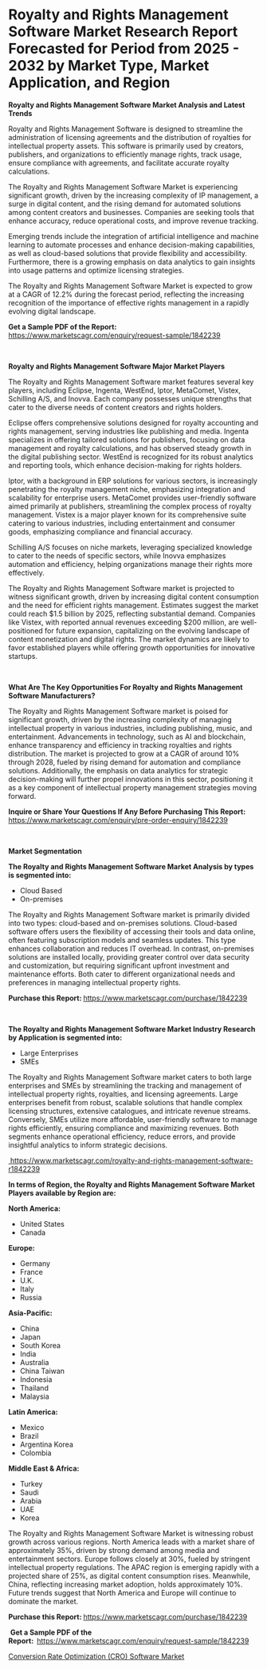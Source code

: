 <p><h1>Royalty and Rights Management Software Market Research Report Forecasted for Period from 2025 -  2032 by Market Type, Market Application, and Region</h1></p><p><strong>Royalty and Rights Management Software Market Analysis and Latest Trends</strong></p>
<p><p>Royalty and Rights Management Software is designed to streamline the administration of licensing agreements and the distribution of royalties for intellectual property assets. This software is primarily used by creators, publishers, and organizations to efficiently manage rights, track usage, ensure compliance with agreements, and facilitate accurate royalty calculations. </p><p>The Royalty and Rights Management Software Market is experiencing significant growth, driven by the increasing complexity of IP management, a surge in digital content, and the rising demand for automated solutions among content creators and businesses. Companies are seeking tools that enhance accuracy, reduce operational costs, and improve revenue tracking. </p><p>Emerging trends include the integration of artificial intelligence and machine learning to automate processes and enhance decision-making capabilities, as well as cloud-based solutions that provide flexibility and accessibility. Furthermore, there is a growing emphasis on data analytics to gain insights into usage patterns and optimize licensing strategies. </p><p>The Royalty and Rights Management Software Market is expected to grow at a CAGR of 12.2% during the forecast period, reflecting the increasing recognition of the importance of effective rights management in a rapidly evolving digital landscape.</p></p>
<p><strong>Get a Sample PDF of the Report:&nbsp;</strong> <a href="https://www.marketscagr.com/enquiry/request-sample/1842239?utm_campaign=3575&utm_medium=2&utm_source=Github&utm_content=ia&utm_term=26032025&utm_id=royalty-and-rights-management-software">https://www.marketscagr.com/enquiry/request-sample/1842239</a></p>
<p>&nbsp;</p>
<p><strong>Royalty and Rights Management Software Major Market Players</strong></p>
<p><p>The Royalty and Rights Management Software market features several key players, including Eclipse, Ingenta, WestEnd, Iptor, MetaComet, Vistex, Schilling A/S, and Inovva. Each company possesses unique strengths that cater to the diverse needs of content creators and rights holders.</p><p>Eclipse offers comprehensive solutions designed for royalty accounting and rights management, serving industries like publishing and media. Ingenta specializes in offering tailored solutions for publishers, focusing on data management and royalty calculations, and has observed steady growth in the digital publishing sector. WestEnd is recognized for its robust analytics and reporting tools, which enhance decision-making for rights holders.</p><p>Iptor, with a background in ERP solutions for various sectors, is increasingly penetrating the royalty management niche, emphasizing integration and scalability for enterprise users. MetaComet provides user-friendly software aimed primarily at publishers, streamlining the complex process of royalty management. Vistex is a major player known for its comprehensive suite catering to various industries, including entertainment and consumer goods, emphasizing compliance and financial accuracy.</p><p>Schilling A/S focuses on niche markets, leveraging specialized knowledge to cater to the needs of specific sectors, while Inovva emphasizes automation and efficiency, helping organizations manage their rights more effectively.</p><p>The Royalty and Rights Management Software market is projected to witness significant growth, driven by increasing digital content consumption and the need for efficient rights management. Estimates suggest the market could reach $1.5 billion by 2025, reflecting substantial demand. Companies like Vistex, with reported annual revenues exceeding $200 million, are well-positioned for future expansion, capitalizing on the evolving landscape of content monetization and digital rights. The market dynamics are likely to favor established players while offering growth opportunities for innovative startups.</p></p>
<p>&nbsp;</p>
<p><strong>What Are The Key Opportunities For Royalty and Rights Management Software Manufacturers?</strong></p>
<p><p>The Royalty and Rights Management Software market is poised for significant growth, driven by the increasing complexity of managing intellectual property in various industries, including publishing, music, and entertainment. Advancements in technology, such as AI and blockchain, enhance transparency and efficiency in tracking royalties and rights distribution. The market is projected to grow at a CAGR of around 10% through 2028, fueled by rising demand for automation and compliance solutions. Additionally, the emphasis on data analytics for strategic decision-making will further propel innovations in this sector, positioning it as a key component of intellectual property management strategies moving forward.</p></p>
<p><strong>Inquire or Share Your Questions If Any Before Purchasing This Report:</strong> <a href="https://www.marketscagr.com/enquiry/pre-order-enquiry/1842239?utm_campaign=3575&utm_medium=2&utm_source=Github&utm_content=ia&utm_term=26032025&utm_id=royalty-and-rights-management-software">https://www.marketscagr.com/enquiry/pre-order-enquiry/1842239</a></p>
<p>&nbsp;</p>
<p><strong>Market Segmentation</strong></p>
<p><strong>The Royalty and Rights Management Software Market Analysis by types is segmented into:</strong></p>
<p><ul><li>Cloud Based</li><li>On-premises</li></ul></p>
<p><p>The Royalty and Rights Management Software market is primarily divided into two types: cloud-based and on-premises solutions. Cloud-based software offers users the flexibility of accessing their tools and data online, often featuring subscription models and seamless updates. This type enhances collaboration and reduces IT overhead. In contrast, on-premises solutions are installed locally, providing greater control over data security and customization, but requiring significant upfront investment and maintenance efforts. Both cater to different organizational needs and preferences in managing intellectual property rights.</p></p>
<p><strong>Purchase this Report:&nbsp;</strong><a href="https://www.marketscagr.com/purchase/1842239?utm_campaign=3575&utm_medium=2&utm_source=Github&utm_content=ia&utm_term=26032025&utm_id=royalty-and-rights-management-software">https://www.marketscagr.com/purchase/1842239</a></p>
<p>&nbsp;</p>
<p><strong>The Royalty and Rights Management Software Market Industry Research by Application is segmented into:</strong></p>
<p><ul><li>Large Enterprises</li><li>SMEs</li></ul></p>
<p><p>The Royalty and Rights Management Software market caters to both large enterprises and SMEs by streamlining the tracking and management of intellectual property rights, royalties, and licensing agreements. Large enterprises benefit from robust, scalable solutions that handle complex licensing structures, extensive catalogues, and intricate revenue streams. Conversely, SMEs utilize more affordable, user-friendly software to manage rights efficiently, ensuring compliance and maximizing revenues. Both segments enhance operational efficiency, reduce errors, and provide insightful analytics to inform strategic decisions.</p></p>
<p><a href="https://www.marketscagr.com/royalty-and-rights-management-software-r1842239?utm_campaign=3575&utm_medium=2&utm_source=Github&utm_content=ia&utm_term=26032025&utm_id=royalty-and-rights-management-software">&nbsp;https://www.marketscagr.com/royalty-and-rights-management-software-r1842239</a></p>
<p><strong>In terms of Region, the Royalty and Rights Management Software Market Players available by Region are:</strong></p>
<p>
    <p> <strong> North America: </strong>
        <ul>
            <li>United States</li>
            <li>Canada</li>
        </ul>
        </p> 
    <p> <strong> Europe: </strong>
        <ul>
            <li>Germany</li>
            <li>France</li>
            <li>U.K.</li>
            <li>Italy</li>
            <li>Russia</li>
        </ul>
        </p> 
    <p> <strong> Asia-Pacific: </strong>
        <ul>
            <li>China</li>
            <li>Japan</li>
            <li>South Korea</li>
            <li>India</li>
            <li>Australia</li>
            <li>China Taiwan</li>
            <li>Indonesia</li>
            <li>Thailand</li>
            <li>Malaysia</li>
        </ul>
        </p> 
    <p> <strong> Latin America: </strong>
        <ul>
            <li>Mexico</li>
            <li>Brazil</li>
            <li>Argentina Korea</li>
            <li>Colombia</li>
        </ul>
        </p> 
    <p> <strong> Middle East & Africa: </strong>
        <ul>
            <li>Turkey</li>
            <li>Saudi</li>
            <li>Arabia</li>
            <li>UAE</li>
            <li>Korea</li>
        </ul>
    </p>
    </p>
<p><p>The Royalty and Rights Management Software Market is witnessing robust growth across various regions. North America leads with a market share of approximately 35%, driven by strong demand among media and entertainment sectors. Europe follows closely at 30%, fueled by stringent intellectual property regulations. The APAC region is emerging rapidly with a projected share of 25%, as digital content consumption rises. Meanwhile, China, reflecting increasing market adoption, holds approximately 10%. Future trends suggest that North America and Europe will continue to dominate the market.</p></p>
<p><strong>Purchase this Report: </strong><a href="https://www.marketscagr.com/purchase/1842239?utm_campaign=3575&utm_medium=2&utm_source=Github&utm_content=ia&utm_term=26032025&utm_id=royalty-and-rights-management-software">https://www.marketscagr.com/purchase/1842239</a></p>
<p>&nbsp;<strong>Get a Sample PDF of the Report:&nbsp;&nbsp;</strong><a href="https://www.marketscagr.com/enquiry/request-sample/1842239?utm_campaign=3575&utm_medium=2&utm_source=Github&utm_content=ia&utm_term=26032025&utm_id=royalty-and-rights-management-software">https://www.marketscagr.com/enquiry/request-sample/1842239</a></p>
<p><strong></strong></p>
<p><p><a href="https://github.com/neiridionna/Market-Research-Report-List-1/blob/main/conversion-rate-optimization-cro-software-market.md?utm_campaign=3575&utm_medium=2&utm_source=Github&utm_content=ia&utm_term=26032025&utm_id=royalty-and-rights-management-software">Conversion Rate Optimization (CRO) Software Market</a></p></p>